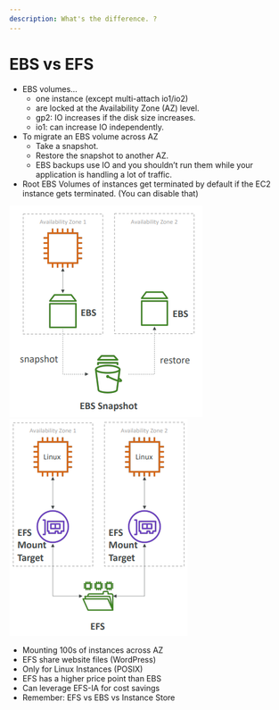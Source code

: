 ```yaml
---
description: What's the difference. ?
---
```


# EBS vs EFS

* EBS volumes…&#x20;
  * one instance (except multi-attach io1/io2)&#x20;
  * are locked at the Availability Zone (AZ) level.&#x20;
  * gp2: IO increases if the disk size increases.&#x20;
  * io1: can increase IO independently.&#x20;
* To migrate an EBS volume across AZ&#x20;
  * Take a snapshot.&#x20;
  * Restore the snapshot to another AZ.&#x20;
  * EBS backups use IO and you shouldn’t run them while your application is handling a lot of traffic.&#x20;
* Root EBS Volumes of instances get terminated by default if the EC2 instance gets terminated. (You can disable that)

<img src="../../.gitbook/assets/image (11).png" alt="" data-size="original">![](<../../.gitbook/assets/image (19).png>)

* Mounting 100s of instances across AZ&#x20;
* EFS share website files (WordPress)&#x20;
* Only for Linux Instances (POSIX)&#x20;
* EFS has a higher price point than EBS&#x20;
* Can leverage EFS-IA for cost savings&#x20;
* Remember: EFS vs EBS vs Instance Store
